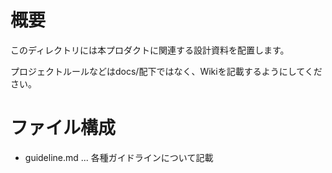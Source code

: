 # 概要

このディレクトリには本プロダクトに関連する設計資料を配置します。

プロジェクトルールなどはdocs/配下ではなく、Wikiを記載するようにしてください。

# ファイル構成

 - guideline.md ... 各種ガイドラインについて記載

